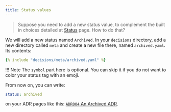 ```yaml
---
title: Status values
---
```


> Suppose you need to add a new status value, to complement the built in choices detailed at [Status](/usage/status/) page. How to do that?

We will add a new status named `Archived`. In your `decisions` directory, add a new directory called `meta` and create a new file there, named `archived.yaml`. Its contents:

```yaml
{% include "decisions/meta/archived.yaml" %}
```

!!! Note
    The `symbol` part here is optional. You can skip it if you do not want to color your status tag with an emoji.

From now on, you can write:

```yaml
status: archived
```

on your ADR pages like this: [`ADR004` An Archived ADR](/decisions/004-archived/).
